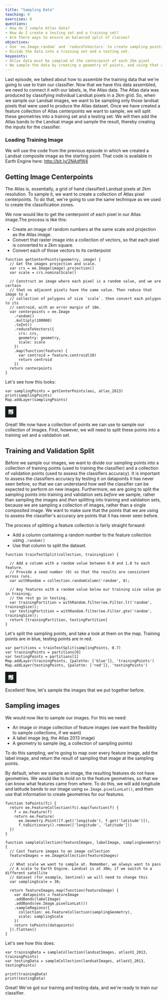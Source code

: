 ```yaml
---
title: "Sampling Data"
teaching: 0
exercises: 0
questions:
- How do I sample Atlas data?
- How do I create a testing set and a training set?
- Are there ways to ensure an balanced split of classes?
objectives:
- Use `ee.Image.random` and `reduceToVectors` to create sampling points
- Divide the data into a training set and a testing set.
keypoints:
- Atlas data must be sampled at the centerpoint of each 2km pixel
- We sample the data by creating a geometry of points, and using that as the geometry for `.sampleRegion`
---
```


Last episode, we talked about how to assemble the training data that we're going to use to train our classifier. Now that we have this data assembled, we need to connect it with our labels, ie, the Atlas data. The Atlas data was produced by classifying individual Landsat pixels in a 2km grid. So, when we sample our Landsat images, we want to be sampling only those landsat pixels that were used to produce the Atlas dataset. Once we have created a feature collection of Atlas centerpoints we want to sample, we will split these geometries into a training set and a testing set. We will then add the Atlas bands to the Landsat image and sample the result, thereby creating the inputs for the classifier.

### Loading Training Image

We will use the code from the previous episode in which we created a Landsat composite image as the starting point. That code is available in Earth Engine here: http://bit.ly/2NAdfW4

## Getting Image Centerpoints

The Atlas is, essentially, a grid of hand classified Landsat pixels at 2km resolution. To sample it, we want to create a collection of Atlas pixel centerpoints. To do that, we're going to use the same technique as we used to create the classification zones.

We now would like to get the centerpoint of each pixel in our Atlas image.The process is like this:
* Create an image of random numbers at the same scale and projection as the Atlas image.
* Convert that raster image into a collection of vectors, so that each pixel is converted to a 2km square.
* Convert each of those vectors to its centerpoint
```
function getCenterPoints(geometry, image) {
  // Get the images projection and scale.
  var crs = ee.Image(image).projection()
  var scale = crs.nominalScale()

  // Construct an image where each pixel is a random value, and we are certain
  // that no adjacent pixels have the same value. Then reduce that image to a
  // collection of polygons of size `scale`. then convert each polygon to its
  // centroid, with an error margin of 10m.
  var centerpoints = ee.Image
    .random()
    .multiply(100000)
    .toInt()
    .reduceToVectors({
      crs: crs,
      geometry: geometry,
      scale: scale
    })
    .map(function(feature) {
      var centroid = feature.centroid(10)
      return centroid
    })
  return centerpoints
}
```

Let's see how this looks:

```
var samplingPoints = getCenterPoints(aoi, atlas_2013)
print(samplingPoints)
Map.addLayer(samplingPoints)
```

<img src="../fig/04-atlas-with-centerpoints.png" border = "10">

Great! We now have a collection of points we can use to sample our collection of images. First, however, we will need to split these points into a training set and a validation set.

## Training and Validation Split

Before we sample our images, we want to divide our sampling points into a collection of training points (used to training the classifier) and a collection of validation points (used to assess the classifiers accuracy). It is important to assess the classifiers accuracy by testing it on datapoints it has never seen before, so that we can understand how well the classifier can be expected to perform on new images. Furthermore, we are going to split the sampling points into training and validation sets _before_ we sample, rather than sampling the images and _then_ splitting into training and validation sets, because we are sampling a collection of images, rather than a single composited image. We want to make sure that the points that we are using to assess the classifier's accuracy are points that it has never seen before.

The process of splitting a feature collection is fairly straight forward:
* Add a column containing a random number to the feature collection using `.random()`
* Use that column to split the dataset.

```
function trainTestSplit(collection, trainingSize) {

  // Add a column with a random value between 0.0 and 1.0 to each feature.
  // Provide a seed number (0) so that the results are consistent across runs.
  var withRandom = collection.randomColumn('random', 0);

  // Any features with a random value below our training size value go in training;
  // the rest go in testing.
  var trainingPartition = withRandom.filter(ee.Filter.lt('random', trainingSize));
  var testingPartition = withRandom.filter(ee.Filter.gte('random', trainingSize));
  return [trainingPartition, testingPartition]
}
```

Let's split the sampling points, and take a look at them on the map. Training points are in blue, testing points are in red.

```
var partitions = trainTestSplit(samplingPoints, 0.7)
var trainingPoints = partitions[0]
var testingPoints = partitions[1]
Map.addLayer(trainingPoints, {palette: ['blue']}, 'trainingPoints')
Map.addLayer(testingPoints, {palette: ['red']}, 'testingPoints')
```
<img src="../fig/04-training-testing-split.png" border = "10">

Excellent! Now, let's sample the images that we put together before.

## Sampling images

We would now like to sample our images. For this we need:
* An image or image collection of feature images (we want the flexibility to sample collections, if we want)
* A label image (eg, the Atlas 2013 image)
* A geometry to sample (eg, a collection of sampling points)

To do this sampling, we're going to map over every feature image, add the label image, and return the result of sampling that image at the sampling points.

By default, when we sample an image, the resulting features do not have geometries. We would like to hold on to the feature geometries, so that we can know what features came from where. To do this, we will add longitude and latitude bands to our image using `ee.Image.pixelLonLat()`, and then use that information to create geometries for our features.

```
function toPoints(fc) {
  return ee.FeatureCollection(fc).map(function(f) {
    f = ee.Feature(f)
    return ee.Feature(
      ee.Geometry.Point([f.get('longitude'), f.get('latitude')]),
      f.toDictionary().remove(['longitude', 'latitude']))
  })
}

function sampleCollection(featureImages, labelImage, samplingGeometry) {
  // Cast feature images to an image collection
  featureImages = ee.ImageCollection(featureImages)

  // What scale we want to sample at. Remember, we always want to pass
  // A scale to Earth Engine. Landsat is at 30m; if we switch to a different satellite
  // dataset (for example, Sentinel) we will need to change this
  var samplingScale = 30;

  return featureImages.map(function(featureImage) {
    var datapoints = featureImage
    .addBands(labelImage)
    .addBands(ee.Image.pixelLonLat())
    .sampleRegions({
      collection: ee.FeatureCollection(samplingGeometry),
      scale: samplingScale
    })
    return toPoints(datapoints)
  }).flatten()
}
```

Let's see how this does:
```
var trainingData = sampleCollection(landsatImages, atlasV1_2013, trainingPoints)
var testingData = sampleCollection(landsatImages, atlasV1_2013, testingPoints)

print(trainingData)
print(testingData)
```

Great! We've got our training and testing data, and we're ready to train our classifier.
